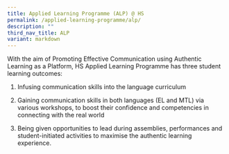 ```yaml
---
title: Applied Learning Programme (ALP) @ HS
permalink: /applied-learning-programme/alp/
description: ""
third_nav_title: ALP
variant: markdown
---
```

With the aim of Promoting Effective Communication using Authentic Learning as a Platform, HS Applied Learning Programme has three student learning outcomes:   

1.	Infusing communication skills into the language curriculum  

2.	Gaining communication skills in both languages (EL and MTL) via various workshops, to boost their confidence and competencies in connecting with the real world  

3.	Being given opportunities to lead during assemblies, performances and student-initiated activities to maximise the authentic learning experience.  

